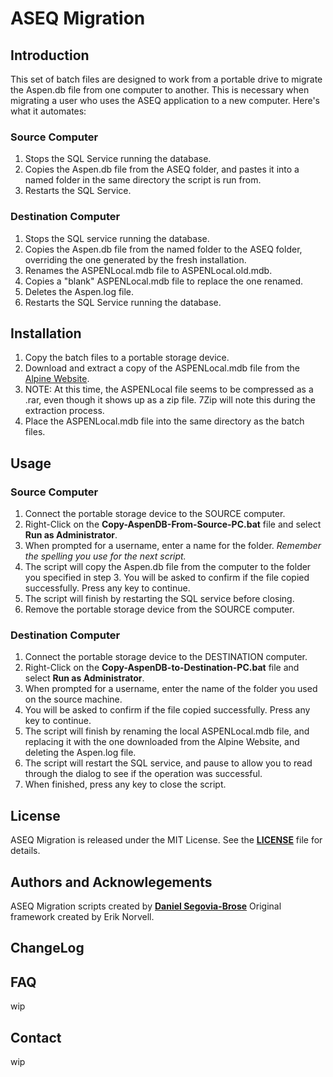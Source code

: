 # ASEQ Migration
## Introduction
This set of batch files are designed to work from a portable drive to migrate the Aspen.db file from one computer to another. This is necessary when migrating a user who uses the ASEQ application to a new computer. Here's what it automates:

### Source Computer
1. Stops the SQL Service running the database.
2. Copies the Aspen.db file from the ASEQ folder, and pastes it into a named folder in the same directory the script is run from.
3. Restarts the SQL Service.
   
### Destination Computer
1. Stops the SQL service running the database.
2. Copies the Aspen.db file from the named folder to the ASEQ folder, overriding the one generated by the fresh installation.
3. Renames the ASPENLocal.mdb file to ASPENLocal.old.mdb.
4. Copies a "blank" ASPENLocal.mdb file to replace the one renamed.
5. Deletes the Aspen.log file.
6. Restarts the SQL Service running the database. 

## Installation
1. Copy the batch files to a portable storage device.
2. Download and extract a copy of the ASPENLocal.mdb file from the [Alpine Website](http://www.alpinetg.com/download/ASPENLocal.zip). 
3. NOTE: At this time, the ASPENLocal file seems to be compressed as a .rar, even though it shows up as a zip file. 7Zip will note this during the extraction process.  
4. Place the ASPENLocal.mdb file into the same directory as the batch files.

## Usage
### Source Computer
1. Connect the portable storage device to the SOURCE computer.
2. Right-Click on the **Copy-AspenDB-From-Source-PC.bat** file and select **Run as Administrator**.
3. When prompted for a username, enter a name for the folder. *Remember the spelling you use for the next script.*
4. The script will copy the Aspen.db file from the computer to the folder you specified in step 3. You will be asked to confirm if the file copied successfully. Press any key to continue.
5. The script will finish by restarting the SQL service before closing.
6. Remove the portable storage device from the SOURCE computer.

### Destination Computer
1. Connect the portable storage device to the DESTINATION computer.
2. Right-Click on the **Copy-AspenDB-to-Destination-PC.bat** file and select **Run as Administrator**.
3. When prompted for a username, enter the name of the folder you used on the source machine.
4. You will be asked to confirm if the file copied successfully. Press any key to continue.
5. The script will finish by renaming the local ASPENLocal.mdb file, and replacing it with the one downloaded from the Alpine Website, and deleting the Aspen.log file.
6. The script will restart the SQL service, and pause to allow you to read through the dialog to see if the operation was successful.
7. When finished, press any key to close the script.

## License
ASEQ Migration is released under the MIT License. See the **[LICENSE](link)** file for details.

## Authors and Acknowlegements
ASEQ Migration scripts created by **[Daniel Segovia-Brose](https://github.com/theradiantwisp)**
Original framework created by Erik Norvell.

## ChangeLog

## FAQ
wip 
## Contact
wip

